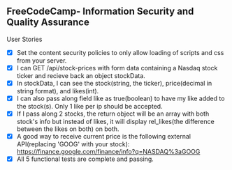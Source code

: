 **FreeCodeCamp**- Information Security and Quality Assurance
------

User Stories
- [x] Set the content security policies to only allow loading of scripts and css from your server.
- [x] I can GET /api/stock-prices with form data containing a Nasdaq stock ticker and recieve back an object stockData.
- [x] In stockData, I can see the stock(string, the ticker), price(decimal in string format), and likes(int).
- [x] I can also pass along field like as true(boolean) to have my like added to the stock(s). Only 1 like per ip should be accepted.
- [x] If I pass along 2 stocks, the return object will be an array with both stock's info but instead of likes, it will display rel_likes(the difference between the likes on both) on both.
- [x] A good way to receive current price is the following external API(replacing 'GOOG' with your stock): https://finance.google.com/finance/info?q=NASDAQ%3aGOOG
- [x] All 5 functional tests are complete and passing.